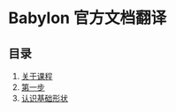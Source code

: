 # Babylon 官方文档翻译

## 目录

1. [关于课程](./course.md)
2. [第一步](./first-step.md)
3. [认识基础形状](./set-shapes.md)